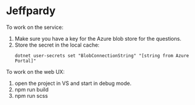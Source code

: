 # Jeffpardy

To work on the service:

1. Make sure you have a key for the Azure blob store for the questions.
1. Store the secret in the local cache:
    ```
    dotnet user-secrets set "BlobConnectionString" "[string from Azure Portal]"
    ```

To work on the web UX:

1. open the project in VS and start in debug mode.
1. npm run build
1. npm run scss

